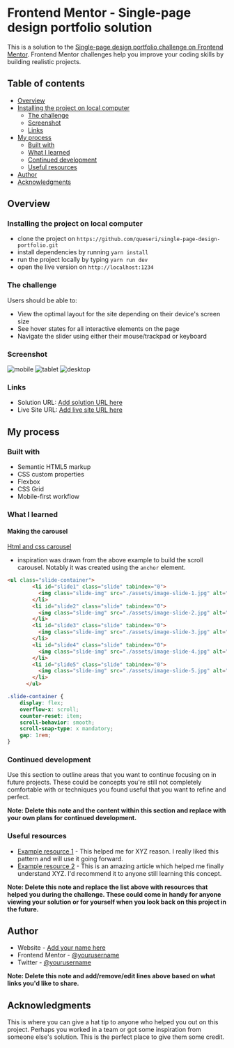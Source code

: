 # Frontend Mentor - Single-page design portfolio solution

This is a solution to the [Single-page design portfolio challenge on Frontend Mentor](https://www.frontendmentor.io/challenges/singlepage-design-portfolio-2MMhyhfKVo). Frontend Mentor challenges help you improve your coding skills by building realistic projects. 

## Table of contents

- [Overview](#overview)
- [Installing the project on local computer](#installing-the-project-on-local-computer)
  - [The challenge](#the-challenge)
  - [Screenshot](#screenshot)
  - [Links](#links)
- [My process](#my-process)
  - [Built with](#built-with)
  - [What I learned](#what-i-learned)
  - [Continued development](#continued-development)
  - [Useful resources](#useful-resources)
- [Author](#author)
- [Acknowledgments](#acknowledgments)

## Overview

### Installing the project on local computer

- clone the project on `https://github.com/queseri/single-page-design-portfolio.git`
- install dependencies by running `yarn install`
- run the project locally by typing `yarn run dev`
- open the live version on `http://localhost:1234`

### The challenge

Users should be able to:

- View the optimal layout for the site depending on their device's screen size
- See hover states for all interactive elements on the page
- Navigate the slider using either their mouse/trackpad or keyboard

### Screenshot

![mobile](./assets/output/mobile.png)
![tablet](./assets/output/tablet.png)
![desktop](./assets/output/desktop.png)
### Links

- Solution URL: [Add solution URL here](https://your-solution-url.com)
- Live Site URL: [Add live site URL here](https://your-live-site-url.com)

## My process

### Built with

- Semantic HTML5 markup
- CSS custom properties
- Flexbox
- CSS Grid
- Mobile-first workflow

### What I learned

#### Making the carousel
[Html and css carousel](https://css-tricks.com/css-only-carousel/)
- inspiration was drawn from the above example to build the scroll carousel. Notably it was created using the `anchor` element.

```html
<ul class="slide-container">
        <li id="slide1" class="slide" tabindex="0">
          <img class="slide-img" src="./assets/image-slide-1.jpg" alt="ui and ux animations">
        </li>
        <li id="slide2" class="slide" tabindex="0">
          <img class="slide-img" src="./assets/image-slide-2.jpg" alt="illustrations">
        </li>
        <li id="slide3" class="slide" tabindex="0">
          <img class="slide-img" src="./assets/image-slide-3.jpg" alt="photographic solutions">
        </li>
        <li id="slide4" class="slide" tabindex="0">
          <img class="slide-img" src="./assets/image-slide-4.jpg" alt="Graphic design solutions">
        </li>
        <li id="slide5" class="slide" tabindex="0">
          <img class="slide-img" src="./assets/image-slide-5.jpg" alt="Mobile and web applications">
        </li>
      </ul>
```
```css
.slide-container {   
    display: flex;
    overflow-x: scroll;
    counter-reset: item;
    scroll-behavior: smooth;
    scroll-snap-type: x mandatory;   
    gap: 1rem;
}
```

### Continued development

Use this section to outline areas that you want to continue focusing on in future projects. These could be concepts you're still not completely comfortable with or techniques you found useful that you want to refine and perfect.

**Note: Delete this note and the content within this section and replace with your own plans for continued development.**

### Useful resources

- [Example resource 1](https://www.example.com) - This helped me for XYZ reason. I really liked this pattern and will use it going forward.
- [Example resource 2](https://www.example.com) - This is an amazing article which helped me finally understand XYZ. I'd recommend it to anyone still learning this concept.

**Note: Delete this note and replace the list above with resources that helped you during the challenge. These could come in handy for anyone viewing your solution or for yourself when you look back on this project in the future.**

## Author

- Website - [Add your name here](https://www.your-site.com)
- Frontend Mentor - [@yourusername](https://www.frontendmentor.io/profile/yourusername)
- Twitter - [@yourusername](https://www.twitter.com/yourusername)

**Note: Delete this note and add/remove/edit lines above based on what links you'd like to share.**

## Acknowledgments

This is where you can give a hat tip to anyone who helped you out on this project. Perhaps you worked in a team or got some inspiration from someone else's solution. This is the perfect place to give them some credit.

